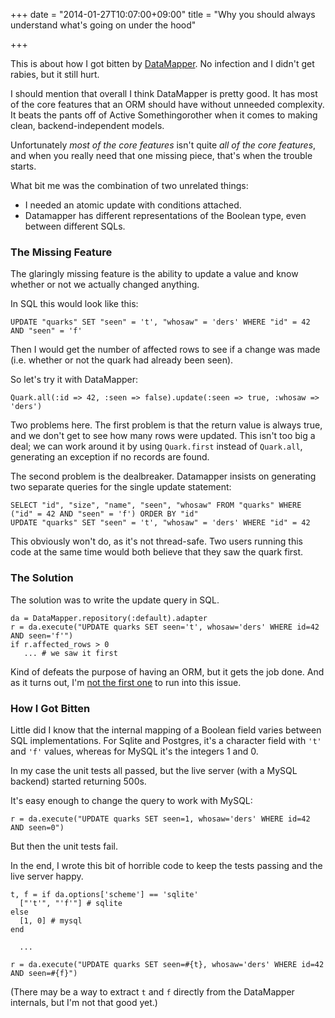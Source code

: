 +++
date = "2014-01-27T10:07:00+09:00"
title = "Why you should always understand what's going on under the hood"

+++

This is about how I got bitten by [DataMapper](http://datamapper.org/).
No infection and I didn't get rabies, but it still hurt.

I should mention that overall I think DataMapper is pretty good.
It has most of the core features that an ORM should have without unneeded complexity.
It beats the pants off of Active Somethingorother when it comes to making clean, backend-independent models.

Unfortunately _most of the core features_ isn't quite _all of the core features_, and when you really need that one missing piece, that's when the trouble starts.

What bit me was the combination of two unrelated things:

- I needed an atomic update with conditions attached.
- Datamapper has different representations of the Boolean type, even between different SQLs.

### The Missing Feature

The glaringly missing feature is the ability to update a value and know
whether or not we actually changed anything.

In SQL this would look like this:

```
UPDATE "quarks" SET "seen" = 't', "whosaw" = 'ders' WHERE "id" = 42 AND "seen" = 'f'
```

Then I would get the number of affected rows to see if a change was made
(i.e. whether or not the quark had already been seen).

So let's try it with DataMapper:

```
Quark.all(:id => 42, :seen => false).update(:seen => true, :whosaw => 'ders')
```

Two problems here.
The first problem is that the return value is always true, and we don't
get to see how many rows were updated.
This isn't too big a deal;
we can work around it by using `Quark.first` instead of `Quark.all`,
generating an exception if no records are found.

The second problem is the dealbreaker.
Datamapper insists on generating two separate queries for the single
update statement:

```
SELECT "id", "size", "name", "seen", "whosaw" FROM "quarks" WHERE ("id" = 42 AND "seen" = 'f') ORDER BY "id"
UPDATE "quarks" SET "seen" = 't', "whosaw" = 'ders' WHERE "id" = 42
```

This obviously won't do, as it's not thread-safe.
Two users running this code at the same time would both believe that they saw the quark first.

### The Solution

The solution was to write the update query in SQL.

```
da = DataMapper.repository(:default).adapter
r = da.execute("UPDATE quarks SET seen='t', whosaw='ders' WHERE id=42 AND seen='f'")
if r.affected_rows > 0
   ... # we saw it first
```

Kind of defeats the purpose of having an ORM, but it gets the job done.
And as it turns out, I'm
[not the first one](http://stackoverflow.com/questions/18650932/how-to-add-a-where-clause-in-update-query-in-datamapper)
to run into this issue.

### How I Got Bitten

Little did I know that the internal mapping of a Boolean field varies
between SQL implementations.
For Sqlite and Postgres, it's a character field with `'t'` and `'f'` values, whereas for MySQL it's the integers 1 and 0.

In my case the unit tests all passed, but the live server (with a MySQL backend)
started returning 500s.

It's easy enough to change the query to work with MySQL:

```
r = da.execute("UPDATE quarks SET seen=1, whosaw='ders' WHERE id=42 AND seen=0")
```

But then the unit tests fail.

In the end, I wrote this bit of horrible code to keep the tests passing
and the live server happy.

```
t, f = if da.options['scheme'] == 'sqlite'
  ["'t'", "'f'"] # sqlite
else
  [1, 0] # mysql
end

  ...

r = da.execute("UPDATE quarks SET seen=#{t}, whosaw='ders' WHERE id=42 AND seen=#{f}")
```

(There may be a way to extract `t` and `f` directly from the
DataMapper internals, but I'm not that good yet.)
